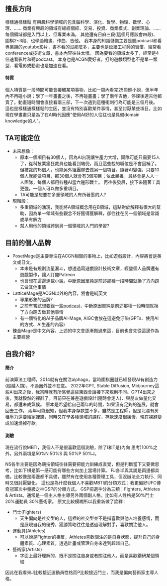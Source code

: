 ## 擅長方向
樣樣通樣樣鬆
有興趣科學領域的包含腦科學、演化、哲學、物理、數學、心理、......
商業有興趣的領域有總經個經、交易、投資、商業模式、創業理論、......
每個領域都是入門以上、但專業未滿。
其他還有日麻三段(這個月應該會四段)、圍棋2~3段、也學過繪畫、作曲、吉他。
我本身的知識儲備主要是聽podcast和看專業類的youtube影片，書本看的沒那麼多，主要也是延續工程師的習慣，經常看conference或技術文章，書本內容往往太慢。
因為要看的領域太多了，經常是4倍速看影片和聽podcast。
本身也是ACGN愛好者，打的遊戲類型也不是單一類型、看電影或動畫也是加速在看。

#### 特質
個人特質是一段時間可能會接觸某項事物，比如一周內看完25冊輕小說，但半年內不再碰小說；學了一年畫畫之後，不再碰畫畫；學了兩年吉他，停課後連吉他都賣了。動畫短時間會直接看兩三部，下一次遇到這種衝刺行為可能是三個月後。
這也是樣樣通樣樣鬆的主因，並沒有特別喜歡某件事情，甚至討厭某些項目。比如現在學畫畫只是為了在AI時代因應"使用AI好的人往往也是具備domain knowledge的人"。

## TA可能定位
* 未來想像：
  * 原本一個項目有30個人，因為AI出現讓生產力大增，團隊可能只需要15人了，從科技業瘋狂裁員也能看到端倪，而且這些裁的職位是不會回補了。
但被裁的15個人，也能另外組團隊去做另一個項目。隨著AI變強，只要10個人就能做項目，那30個人就會有3個項目；依此類推，最終會是人人一人團隊，每個人都用各種AI當六邊形戰士。
再往後發展，接下來隨著工具更強，一個人可以做多重項目。
  * TA可能是想要在多重領域的人有所著墨的人?
* 現階段：
  * 多重領域的湧現，我能將A領域概念用在B領域，這點對於解釋有很大的幫助，因為單一領域有些觀念不好獲得獲解釋，卻往往在另一個領域是常識或早有解方
  * 幫人用他的領域跨到另一個領域的入門的學習?


## 目前的個人品牌
* PosetMage是主要專注在ACGN相關的事物上，比如遊戲設計，內容將會是英文或日文。
  * 本來是有規劃流量漏斗，想透過寫遊戲設計技術文章，經營個人品牌還有遊戲製作，讓人訂閱Patreon
  * 也會想在這邊連載小說，中斷原因單純是前述那種一段時間就換了方向跑去做其他事情
* LatticeMage是ACGN以外的內容，將會是純英文
  * 專業形象的品牌?
  * 之前有嘗試想要錄一些[podcast](https://www.youtube.com/@LatticeMage/videos)，中斷原因單純是前述那種一段時間就換了方向跑去做其他事情
  * 有一個特化的AI子品牌AI-Mage, AIGC會放在這避免汙染(GPTs、使用AI的方式、AI生產的內容)
* 鍊金Mage是中文內容，上述的中文會逐漸搬過來這，目前也會先從這邊作為主要經營



## 自我介紹?

#### 簡介
前演算法工程師，2014就有在關注alphago，當時圍棋圈就已經發現AI有創造力(超越人類)，不過圈外並不在意。
2022年GPT, Stable Diffusion, Midjourney這些AI出來之後，我當時就有所感覺這些東西會讓接下來規則不同。GPT4出來之後，我就毅然的裸辭了。目前只在兼差遊戲設計(隨時會走人)、與朋友做量化交易，都還未成氣候。
原本是希望給自己兩年的時間，如果沒有足夠的進展，就會回去工作。
兩年可能很短，但我本身存款並不多，雖然是工程師，但是北漂有房租壓力還要給家裡錢，同時又在學各種領域的課程，存款速度很緩慢，現在裸辭變成加速燒掉存款。


#### 測驗
現在流行說MBTI，我個人不是很喜歡這個測驗，除了I和T是(內向 思考)100%之外，另外兩項是50%N 50%S 與 50%P 50%J。

NS各半主要是因為競技領域往往需要把能力訓練成直覺，但是判斷當下又要做思考，比如下棋是第一感可能有哪些方向加上當場計算。
PJ各半與其說是兩邊都具備，比較像是兩邊都不具備，雖然有在使用各種管理工具，但沒辦法全力執行、同時又很討厭變化。
這也是為什麼我個人不喜歡MBTI的分類方式；我更偏好UFC傳奇冠軍次中量級之神GSP的分類方式。
GSP把選手分為三類：Fighters, Athletes & Artists。通常是一個主人格主導另外兩個副人格。比如有人性格是50%鬥士 20%運動員 30%藝術家。
原文比較模糊所以我重新做了詮釋：
* 鬥士(Fighters)
  * 天生偏向是社交型的人，這裡的社交型並不是指喜歡與他人培養感情，而是展現自我的優秀，獲勝策略往往是透過理解對手，喜歡關注他人。
* 運動員(Athletes)
  * 可以說是Fighter的相反，Athletes喜歡關注的是自身狀態，提升自己的身體素質、心理素質，透過計畫或管理自身來達到超越自己。
* 藝術家(Artists)
  * 字面上最好理解的，既不是關注自身或者關注他人，而是喜歡鑽研某個領域

因此在我看來J比較接近運動員性格而P比較接近鬥士，而我是偏向藝術家主導人格。

